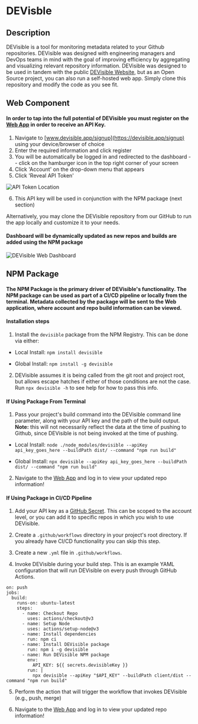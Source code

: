 # DEVisble

## Description

DEVisible is a tool for monitoring metadata related to your Github repositories. DEVisible was designed with engineering managers and DevOps teams in mind with the goal of improving efficiency by aggregating and visualizing relevant repository information. DEVisible was designed to be used in tandem with the public [DEVisible Website](https://devisible.app), but as an Open Source project, you can also run a self-hosted web app. Simply clone this repository and modify the code as you see fit.

## Web Component

#### In order to tap into the full potential of DEVisible you must register on the [Web App](https://devisible.app) in order to receive an API Key.

1. Navigate to [www.devisible.app/signup](https://devisible.app/signup) using your device/browser of choice
2. Enter the required information and click register
3. You will be automatically be logged in and redirected to the dashboard -- click on the hamburger icon in the top right corner of your screen
4. Click 'Account' on the drop-down menu that appears
5. Click 'Reveal API Token'

![API Token Location](web/frontend/src/assets/ApiToken.png)

6. This API key will be used in conjunction with the NPM package (next section)

Alternatively, you may clone the DEVisible repository from our GitHub to run the app locally and customize it to your needs.

#### Dashboard will be dynamically updated as new repos and builds are added using the NPM package

![DEVisible Web Dashboard](web/frontend/src/assets/dashboard.png)

## NPM Package

#### The NPM Package is the primary driver of DEVisible's functionality. The NPM package can be used as part of a CI/CD pipeline or locally from the terminal. Metadata collected by the package will be sent to the Web application, where account and repo build information can be viewed.

#### Installation steps

1. Install the `devisible` package from the NPM Registry. This can be done via either:  

* Local Install:
`npm install devisible`

* Global Install:
`npm install -g devisible`

2. DEVisible assumes it is being called from the git root and project root, but allows escape hatches if either of those conditions are not the case. Run `npx devisible -h` to see help for how to pass this info.

#### If Using Package From Terminal

1. Pass your project's build command into the DEVisible command line parameter, along with your API key and the path of the build output. **Note:** this will not necessarily reflect the data at the time of pushing to Github, since DEVisible is not being invoked at the time of pushing.

* Local Install:
`node ./node_modules/devisible --apiKey api_key_goes_here --buildPath dist/ --command "npm run build"`

* Global Install:
`npx devisible --apiKey api_key_goes_here --buildPath dist/ --command "npm run build"`

2. Navigate to the [Web App](www.devisible.app) and log in to view your updated repo information!

#### If Using Package in CI/CD Pipeline

1. Add your API key as a [GitHub Secret](https://docs.github.com/en/actions/security-guides/encrypted-secrets). This can be scoped to the account level, or you can add it to specific repos in which you wish to use DEVisible.

2. Create a `.github/workflows` directory in your project's root directory. If you already have CI/CD functionality you can skip this step.

3. Create a new `.yml` file in `.github/workflows`.

4. Invoke DEVisible during your build step. This is an example YAML configuration that will run DEVisible on every push through GitHub Actions.

```jobs:
on: push
jobs:
  build:
    runs-on: ubuntu-latest
    steps:
      - name: Checkout Repo
        uses: actions/checkout@v3
      - name: Setup Node
        uses: actions/setup-node@v3
      - name: Install dependencies
        run: npm ci
      - name: Install DEVisible package
        run: npm i -g devisible
      - name: Run DEVisible NPM package
        env:
          API_KEY: ${{ secrets.devisibleKey }}
        run: |
          npx devisible --apiKey "$API_KEY" --buildPath client/dist --command "npm run build"
```

5. Perform the action that will trigger the workflow that invokes DEVisible (e.g., push, merge)

6. Navigate to the [Web App](https://devisible.app/) and log in to view your updated repo information!
